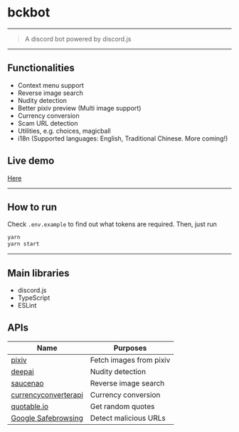# bckbot

---

> A discord bot powered by discord.js

---

## Functionalities

* Context menu support
* Reverse image search
* Nudity detection
* Better pixiv preview (Multi image support)
* Currency conversion
* Scam URL detection
* Utilities, e.g. choices, magicball
* i18n (Supported languages: English, Traditional Chinese. More coming!)

## Live demo

[Here](https://discordapp.com/oauth2/authorize?&client_id=342373857555906562&scope=bot%20applications.commands&permissions=523328)

---

## How to run

Check `.env.example` to find out what tokens are required. Then, just run

```bash
yarn
yarn start
```

---

## Main libraries

* discord.js
* TypeScript
* ESLint

## APIs

| Name | Purposes |
| ---- | -------- |
|[pixiv](https://www.pixiv.net/en/)|Fetch images from pixiv|
|[deepai](https://deepai.org/machine-learning-model/nsfw-detector)|Nudity detection|
|[saucenao](https://saucenao.com/)|Reverse image search|
|[currencyconverterapi](https://www.currencyconverterapi.com/)|Currency conversion|
|[quotable.io](https://github.com/lukePeavey/quotable)|Get random quotes|
|[Google Safebrowsing](https://safebrowsing.google.com/)|Detect malicious URLs|
